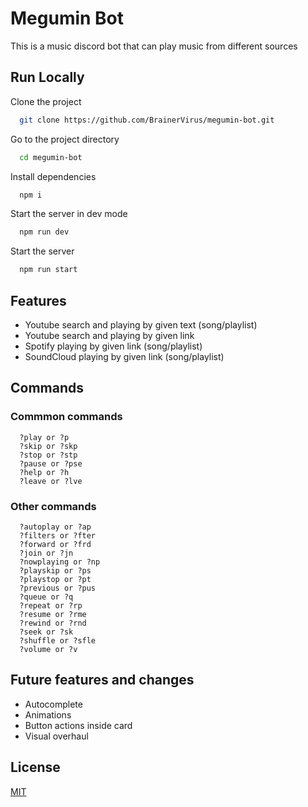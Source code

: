 # Megumin Bot

This is a music discord bot that can play music from different sources

## Run Locally

Clone the project

```bash
  git clone https://github.com/BrainerVirus/megumin-bot.git
```

Go to the project directory

```bash
  cd megumin-bot
```

Install dependencies

```bash
  npm i
```

Start the server in dev mode

```bash
  npm run dev
```

Start the server

```bash
  npm run start
```

## Features

- Youtube search and playing by given text (song/playlist)
- Youtube search and playing by given link
- Spotify playing by given link (song/playlist)
- SoundCloud playing by given link (song/playlist)

## Commands

### Commmon commands

```
  ?play or ?p 
  ?skip or ?skp 
  ?stop or ?stp 
  ?pause or ?pse 
  ?help or ?h 
  ?leave or ?lve 
```

### Other commands

```
  ?autoplay or ?ap 
  ?filters or ?fter
  ?forward or ?frd 
  ?join or ?jn 
  ?nowplaying or ?np 
  ?playskip or ?ps 
  ?playstop or ?pt 
  ?previous or ?pus 
  ?queue or ?q 
  ?repeat or ?rp 
  ?resume or ?rme 
  ?rewind or ?rnd 
  ?seek or ?sk 
  ?shuffle or ?sfle 
  ?volume or ?v 
```

## Future features and changes

- Autocomplete
- Animations
- Button actions inside card
- Visual overhaul

## License

[MIT](https://choosealicense.com/licenses/mit/)
